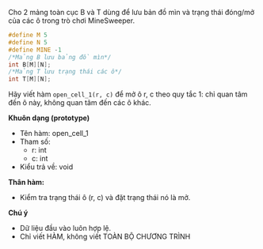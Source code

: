 Cho 2 mảng toàn cục B và T dùng để lưu bản đồ mìn và trạng thái đóng/mở của các ô trong trò chơi MineSweeper.
```cpp
#define M 5
#define N 5
#define MINE -1
/*Mảng B lưu bảng đồ mìn*/
int B[M][N];
/*Mảng T lưu trạng thái các ô*/
int T[M][N];
```
Hãy viết hàm `open_cell_1(r, c)` để mở ô r, c theo quy tắc 1: chỉ quan tâm đến ô này, không quan tâm đến các ô khác.

**Khuôn dạng (prototype)**
- Tên hàm: open_cell_1
- Tham số:
    - r: int
    - c: int
- Kiểu trả về: void

**Thân hàm:**
- Kiểm tra trạng thái ô (r, c) và đặt trạng thái nó là mở.

**Chú ý**
- Dữ liệu đầu vào luôn hợp lệ.
- Chỉ viết HÀM, không viết TOÀN BỘ CHƯƠNG TRÌNH